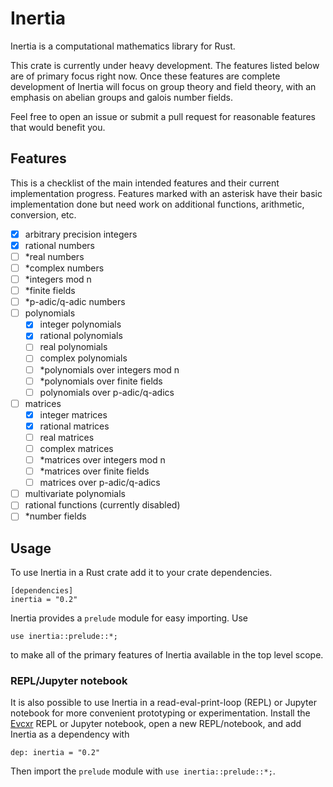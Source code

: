 # Inertia

Inertia is a computational mathematics library for Rust. 

This crate is currently under heavy development. The features listed below are of primary focus right now. Once these features are complete development of Inertia will focus on group theory and field theory, with an emphasis on abelian groups and galois number fields.

Feel free to open an issue or submit a pull request for reasonable features that would benefit you.

## Features

This is a checklist of the main intended features and their current implementation progress.
Features marked with an asterisk have their basic implementation done but need work on
additional functions, arithmetic, conversion, etc.

- [x] arbitrary precision integers
- [x] rational numbers
- [ ] \*real numbers
- [ ] \*complex numbers
- [ ] \*integers mod n
- [ ] \*finite fields
- [ ] \*p-adic/q-adic numbers
- [ ] polynomials
    - [x] integer polynomials
    - [x] rational polynomials
    - [ ] real polynomials
    - [ ] complex polynomials 
    - [ ] \*polynomials over integers mod n
    - [ ] \*polynomials over finite fields
    - [ ] polynomials over p-adic/q-adics
- [ ] matrices
    - [x] integer matrices
    - [x] rational matrices
    - [ ] real matrices
    - [ ] complex matrices 
    - [ ] \*matrices over integers mod n
    - [ ] \*matrices over finite fields
    - [ ] matrices over p-adic/q-adics
- [ ] multivariate polynomials
- [ ] rational functions (currently disabled)
- [ ] \*number fields

## Usage

To use Inertia in a Rust crate add it to your crate dependencies.
```
[dependencies]
inertia = "0.2"
```

Inertia provides a `prelude` module for easy importing. Use
```
use inertia::prelude::*;
```
to make all of the primary features of Inertia available in the top level scope.

### REPL/Jupyter notebook

It is also possible to use Inertia in a read-eval-print-loop (REPL) or Jupyter notebook for more convenient prototyping or experimentation. 
Install the [Evcxr](https://github.com/google/evcxr) REPL or Jupyter notebook, open a new REPL/notebook, and add Inertia as a dependency with 
```
dep: inertia = "0.2"
```
Then import the `prelude` module with `use inertia::prelude::*;`.

